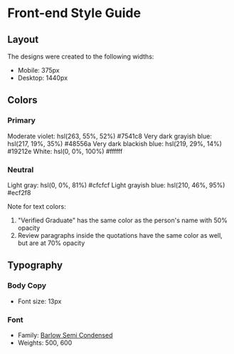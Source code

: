 # Front-end Style Guide

## Layout

The designs were created to the following widths:

- Mobile: 375px
- Desktop: 1440px

## Colors

### Primary

Moderate violet: hsl(263, 55%, 52%)  #7541c8
Very dark grayish blue: hsl(217, 19%, 35%)  #48556a
Very dark blackish blue: hsl(219, 29%, 14%) #19212e
White: hsl(0, 0%, 100%) #ffffff

### Neutral

Light gray: hsl(0, 0%, 81%) #cfcfcf
Light grayish blue: hsl(210, 46%, 95%) #ecf2f8

Note for text colors:

1. "Verified Graduate" has the same color as the person's name with 50% opacity
2. Review paragraphs inside the quotations have the same color as well, but are at 70% opacity

## Typography

### Body Copy

- Font size: 13px

### Font

- Family: [Barlow Semi Condensed](https://fonts.google.com/specimen/Barlow+Semi+Condensed)
- Weights: 500, 600
